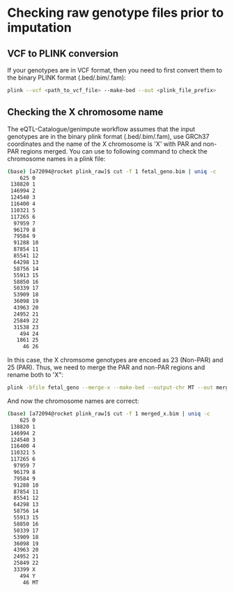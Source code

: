 
# Checking raw genotype files prior to imputation

## VCF to PLINK conversion

If your genotypes are in VCF format, then you need to first convert them to the binary PLINK format (.bed/.bim/.fam):

```bash
plink --vcf <path_to_vcf_file> --make-bed --out <plink_file_prefix>

```

## Checking the X chromosome name

The eQTL-Catalogue/genimpute workflow assumes that the input genotypes are in the binary plink format (.bed/.bim/.fam),
use GRCh37 coordinates and the name of the X chromosome is 'X' with PAR and non-PAR regions merged. You can use to following command to check the chromosome names in a plink file:

```bash
(base) [a72094@rocket plink_raw]$ cut -f 1 fetal_geno.bim | uniq -c
    625 0
 138820 1
 146994 2
 124540 3
 116400 4
 110321 5
 117265 6
  97959 7
  96179 8
  79584 9
  91288 10
  87854 11
  85541 12
  64298 13
  58756 14
  55913 15
  58850 16
  50339 17
  53909 18
  36098 19
  43963 20
  24952 21
  25849 22
  31538 23
    494 24
   1861 25
     46 26
```

In this case, the X chromsome genotypes are encoed as 23 (Non-PAR) and 25 (PAR). Thus, we need to merge the PAR and non-PAR regions and rename both to 'X":

```bash
plink -bfile fetal_geno --merge-x --make-bed --output-chr MT --out merged_x
```

And now the chromosome names are correct:

```bash
(base) [a72094@rocket plink_raw]$ cut -f 1 merged_x.bim | uniq -c
    625 0
 138820 1
 146994 2
 124540 3
 116400 4
 110321 5
 117265 6
  97959 7
  96179 8
  79584 9
  91288 10
  87854 11
  85541 12
  64298 13
  58756 14
  55913 15
  58850 16
  50339 17
  53909 18
  36098 19
  43963 20
  24952 21
  25849 22
  33399 X
    494 Y
     46 MT
```
